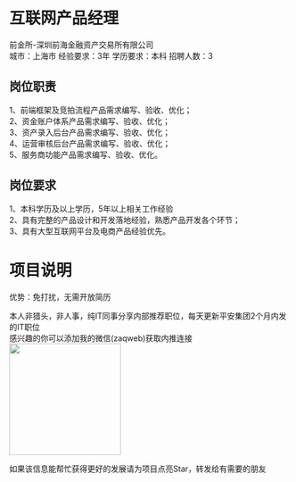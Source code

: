 # 互联网产品经理
前金所-深圳前海金融资产交易所有限公司  
城市：上海市 经验要求：3年 学历要求：本科  招聘人数：3

## 岗位职责
1、前端框架及竞拍流程产品需求编写、验收、优化；   
2、资金账户体系产品需求编写、验收、优化；   
3、资产录入后台产品需求编写、验收、优化；   
4、运营审核后台产品需求编写、验收、优化；   
5、服务商功能产品需求编写、验收、优化。

## 岗位要求
1、本科学历及以上学历，5年以上相关工作经验   
2、具有完整的产品设计和开发落地经验，熟悉产品开发各个环节；   
3、具有大型互联网平台及电商产品经验优先。

# 项目说明

优势：免打扰，无需开放简历

本人非猎头，非人事，纯IT同事分享内部推荐职位，每天更新平安集团2个月内发的IT职位  
感兴趣的你可以添加我的微信(zaqweb)获取内推连接  
<img src="https://github.com/zaqweb/PA-IT-JOBS/blob/master/WechatICode.jpeg"  height="200" width="200">

如果该信息能帮忙获得更好的发展请为项目点亮Star，转发给有需要的朋友





